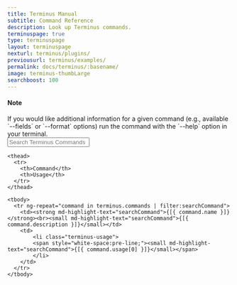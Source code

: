 ```yaml
---
title: Terminus Manual
subtitle: Command Reference
description: Look up Terminus commands.
terminuspage: true
type: terminuspage
layout: terminuspage
nexturl: terminus/plugins/
previousurl: terminus/examples/
permalink: docs/terminus/:basename/
image: terminus-thumbLarge
searchboost: 100
---
```

<div class="alert alert-info" markdown="1">
<h4 class="info">Note</h4>
If you would like additional information for a given command (e.g., available `--fields` or `--format` options) run the command with the `--help` option in your terminal.
</div>

<!--Note: The contents of the command reference table cannot be edited in the docs project. This table is automatically generated using Terminus (terminus list --format=json). Submit feedback and report issues related to the contents of this table on the Terminus repo: https://github.com/pantheon-systems/terminus/issues -->

<div class="container col-md-12" ng-app="terminusCommandsApp" ng-controller="mainController">

  <form>
    <div class="form-group">
      <div class="input-group">
        <div class="input-group-addon"><i class="fa fa-search"></i></div>
        <input type="text" class="form-control" placeholder="Search Terminus Commands" ng-model="searchCommand">
        <div style="background:#fff;cursor:pointer;" ng-click="clearFilters()" class="input-group-addon">
        <span class="fa fa-times"></span>
        </div>
      </div>
    </div>
  </form>
  <table class="table table-responsive table-bordered table-striped">

    <thead>
      <tr>
        <th>Command</th>
        <th>Usage</th>
      </tr>
    </thead>

    <tbody>
      <tr ng-repeat="command in terminus.commands | filter:searchCommand">
        <td><strong md-highlight-text="searchCommand">{[{ command.name }]}</strong><br><small md-highlight-text="searchCommand">{[{ command.description }]}</small></td>
        <td>
            <li class="terminus-usage">
            <span style="white-space:pre-line;"><small md-highlight-text="searchCommand">{[{ command.usage[0] }]}</small></span>
            </li>
        </td>
      </tr>
    </tbody>

  </table>
</div>
